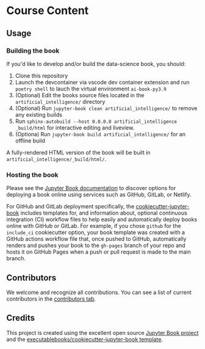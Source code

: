 # Course Content

## Usage

### Building the book

If you'd like to develop and/or build the data-science book, you should:

1. Clone this repository 
2. Launch the devcontainer via vscode dev container extension and run `poetry shell` to lauch the virtual environment `ai-book-py3.9`
3. (Optional) Edit the books source files located in the `artificial_intelligence/` directory
4. (Optional) Run `jupyter-book clean artificial_intelligence/` to remove any existing builds
5.  Run `sphinx-autobuild --host 0.0.0.0 artificial_intelligence _build/html` for interactive editing and liveview. 
6. (Optiona) Run `jupyter-book build artificial_intelligence/` for an offline build

A fully-rendered HTML version of the book will be built in `artificial_intelligence/_build/html/`.

### Hosting the book

Please see the [Jupyter Book documentation](https://jupyterbook.org/publish/web.html) to discover options for deploying a book online using services such as GitHub, GitLab, or Netlify.

For GitHub and GitLab deployment specifically, the [cookiecutter-jupyter-book](https://github.com/executablebooks/cookiecutter-jupyter-book) includes templates for, and information about, optional continuous integration (CI) workflow files to help easily and automatically deploy books online with GitHub or GitLab. For example, if you chose `github` for the `include_ci` cookiecutter option, your book template was created with a GitHub actions workflow file that, once pushed to GitHub, automatically renders and pushes your book to the `gh-pages` branch of your repo and hosts it on GitHub Pages when a push or pull request is made to the main branch.

## Contributors

We welcome and recognize all contributions. You can see a list of current contributors in the [contributors tab](https://github.com/pantelis/data_mining/graphs/contributors).

## Credits

This project is created using the excellent open source [Jupyter Book project](https://jupyterbook.org/) and the [executablebooks/cookiecutter-jupyter-book template](https://github.com/executablebooks/cookiecutter-jupyter-book).

